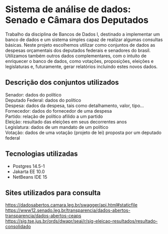 # Sistema de análise de dados: Senado e Câmara dos Deputados
Trabalho da disciplina de Bancos de Dados I, destinado a implementar um banco de dados e um sistema simples capaz de realizar algumas consultas básicas. Neste projeto escolhemos utilizar como conjuntos de dados as despesas orçamentais dos deputados federais e senadores do brasil. Utilizamos também outros dados complementares, com o intuito de enriquecer o banco de dados, como votações, proposições, eleições e legislaturas e, futuramente, gerar relatórios incluindo estes novos dados.

## Descrição dos conjuntos utilizados
Senador: dados do político <br />
Deputado Federal: dados do político <br />
Despesa: dados da despesa, tais como detalhamento, valor, tipo... <br />
Fornecedor: dados do fornecedor de uma despesa <br />
Partido: relação de político afilido a um partido <br />
Eleição: resultado das eleições em seus decorrentes anos <br />
Legislatura: dados de um mandato de um político <br />
Votação: dados de uma votação (projeto de lei) proposta por um deputado federal

## Tecnologias utilizadas
* Postgres 14.5-1
* Jakarta EE 10.0
* NetBeans IDE 15

## Sites utilizados para consulta
https://dadosabertos.camara.leg.br/swagger/api.html#staticfile <br />
https://www12.senado.leg.br/transparencia/dados-abertos-transparencia/dados-abertos-ceaps <br />
https://sig.tse.jus.br/ords/dwapr/seai/r/sig-eleicao-resultados/resultado-consolidado <br />